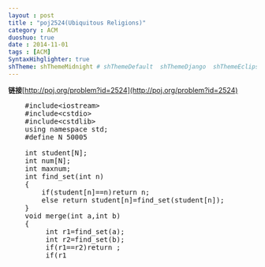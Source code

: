 ```yaml
---
layout : post
title : "poj2524(Ubiquitous Religions)"
category : ACM
duoshuo: true
date : 2014-11-01
tags : [ACM]
SyntaxHihglighter: true
shTheme: shThemeMidnight # shThemeDefault  shThemeDjango  shThemeEclipse  shThemeEmacs  shThemeFadeToGrey  shThemeMidnight  shThemeRDark
---
```


**链接**[http://poj.org/problem?id=2524](http://poj.org/problem?id=2524)

<!-- more -->

<pre class="brush: c; ">
	#include&lt;iostream&gt;
	#include&lt;cstdio&gt;
	#include&lt;cstdlib&gt;
	using namespace std;
	#define N 50005

	int student[N];
	int num[N];
	int maxnum;
	int find_set(int n)
	{
	    if(student[n]==n)return n;
	    else return student[n]=find_set(student[n]);
	}
	void merge(int a,int b)
	{
	     int r1=find_set(a);
	     int r2=find_set(b);
	     if(r1==r2)return ;
	     if(r1<r2)
	     {
	         student[r2]=r1;
	         num[r1]+=num[r2];
	         maxnum--;
	     }
	     else
	     {
	         student[r1]=r2;
	         num[r2]+=num[r1];
	         maxnum--;
	     }
	}
	int main()
	{
	    int n,m,times=1;
	    while(scanf("%d %d",&n,&m)&&n+m)
	    {
	        maxnum=n;
	        int i,j,temp1,temp2;        
	        for(i=0;i<=n;i++)
	        {
	            student[i]=i;
	            num[i]=1;
	        }
	        for(i=0;i<m;i++)
	        {
	            scanf("%d%d",&temp1,&temp2);
	            merge(temp1,temp2);
	        }
	        printf("Case %d: %d\n",times++,maxnum);
	        
	    }
	    return 0;
	}
</pre>
